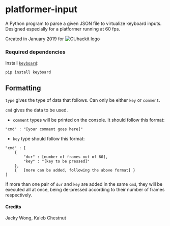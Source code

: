 # platformer-input
A Python program to parse a given JSON file to virtualize keyboard inputs.
Designed especially for a platformer running at 60 fps.

Created in January 2019 for 
![CUhackit logo](https://cuhack.it/images/CUhackit_Combined_Logo_RGB_Color_STANDARD.svg "CUhackit 2019")

### Required dependencies
Install [`keyboard`](https://github.com/boppreh/keyboard):
```
pip install keyboard
```

## Formatting
`type` gives the type of data that follows. Can only be either `key` or `comment`.

`cmd` gives the data to be used.
- `comment` types will be printed on the console. It should follow this format:
```
"cmd" : "[your comment goes here]"
```
- `key` type should follow this format:
```
"cmd" : [
	{
		"dur" : [number of frames out of 60],
		"key" : "[key to be pressed]"
	},
	{	[more can be added, following the above format] }
]
```
   If more than one pair of `dur` and `key` are added in the same `cmd`, they will be executed
all at once, being de-pressed according to their number of frames respectively.

#### Credits
Jacky Wong, Kaleb Chestnut
